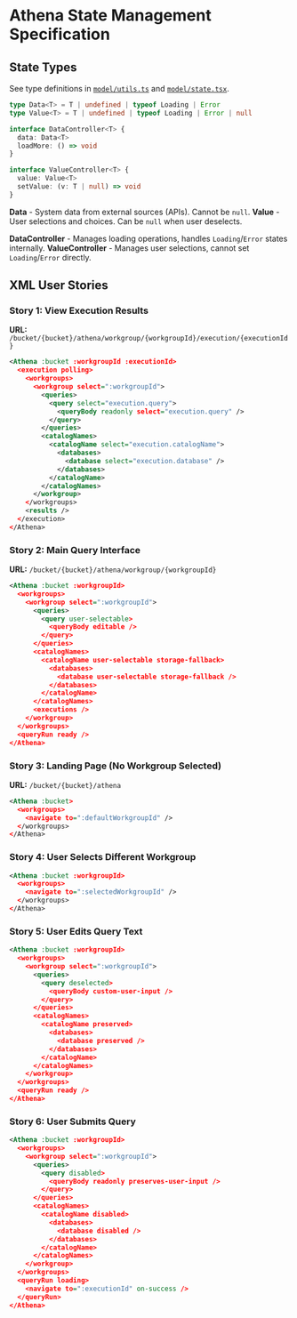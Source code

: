 # Athena State Management Specification

## State Types

See type definitions in [`model/utils.ts`](model/utils.ts) and [`model/state.tsx`](model/state.tsx).

```typescript
type Data<T> = T | undefined | typeof Loading | Error
type Value<T> = T | undefined | typeof Loading | Error | null

interface DataController<T> {
  data: Data<T>
  loadMore: () => void
}

interface ValueController<T> {
  value: Value<T>
  setValue: (v: T | null) => void
}
```

**Data<T>** - System data from external sources (APIs). Cannot be `null`.
**Value<T>** - User selections and choices. Can be `null` when user deselects.

**DataController** - Manages loading operations, handles `Loading`/`Error` states internally.
**ValueController** - Manages user selections, cannot set `Loading`/`Error` directly.

## XML User Stories

### Story 1: View Execution Results

**URL:** `/bucket/{bucket}/athena/workgroup/{workgroupId}/execution/{executionId}`

```xml
<Athena :bucket :workgroupId :executionId>
  <execution polling>
    <workgroups>
      <workgroup select=":workgroupId">
        <queries>
          <query select="execution.query">
            <queryBody readonly select="execution.query" />
          </query>
        </queries>
        <catalogNames>
          <catalogName select="execution.catalogName">
            <databases>
              <database select="execution.database" />
            </databases>
          </catalogName>
        </catalogNames>
      </workgroup>
    </workgroups>
    <results />
  </execution>
</Athena>
```

### Story 2: Main Query Interface

**URL:** `/bucket/{bucket}/athena/workgroup/{workgroupId}`

```xml
<Athena :bucket :workgroupId>
  <workgroups>
    <workgroup select=":workgroupId">
      <queries>
        <query user-selectable>
          <queryBody editable />
        </query>
      </queries>
      <catalogNames>
        <catalogName user-selectable storage-fallback>
          <databases>
            <database user-selectable storage-fallback />
          </databases>
        </catalogName>
      </catalogNames>
      <executions />
    </workgroup>
  </workgroups>
  <queryRun ready />
</Athena>
```

### Story 3: Landing Page (No Workgroup Selected)

**URL:** `/bucket/{bucket}/athena`

```xml
<Athena :bucket>
  <workgroups>
    <navigate to=":defaultWorkgroupId" />
  </workgroups>
</Athena>
```

### Story 4: User Selects Different Workgroup

```xml
<Athena :bucket :workgroupId>
  <workgroups>
    <navigate to=":selectedWorkgroupId" />
  </workgroups>
</Athena>
```

### Story 5: User Edits Query Text

```xml
<Athena :bucket :workgroupId>
  <workgroups>
    <workgroup select=":workgroupId">
      <queries>
        <query deselected>
          <queryBody custom-user-input />
        </query>
      </queries>
      <catalogNames>
        <catalogName preserved>
          <databases>
            <database preserved />
          </databases>
        </catalogName>
      </catalogNames>
    </workgroup>
  </workgroups>
  <queryRun ready />
</Athena>
```

### Story 6: User Submits Query

```xml
<Athena :bucket :workgroupId>
  <workgroups>
    <workgroup select=":workgroupId">
      <queries>
        <query disabled>
          <queryBody readonly preserves-user-input />
        </query>
      </queries>
      <catalogNames>
        <catalogName disabled>
          <databases>
            <database disabled />
          </databases>
        </catalogName>
      </catalogNames>
    </workgroup>
  </workgroups>
  <queryRun loading>
    <navigate to=":executionId" on-success />
  </queryRun>
</Athena>
```
